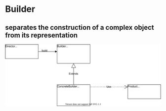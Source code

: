 # Builder
## separates the construction of a complex object from its representation

![builder diagram](builder.svg)
